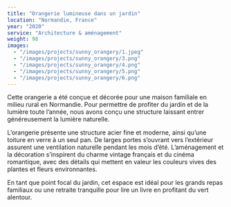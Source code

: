 ```yaml
---
title: "Orangerie lumineuse dans un jardin"
location: "Normandie, France"
year: "2020"
service: "Architecture & aménagement"
weight: 98
images:
  - "/images/projects/sunny_orangery/1.jpeg"
  - "/images/projects/sunny_orangery/3.png"
  - "/images/projects/sunny_orangery/4.png"
  - "/images/projects/sunny_orangery/5.png"
  - "/images/projects/sunny_orangery/6.png"
---
```


Cette orangerie a été conçue et décorée pour une maison familiale en milieu rural en Normandie. Pour permettre de profiter du jardin et de la lumière toute l’année, nous avons conçu une structure laissant entrer généreusement la lumière naturelle.

L’orangerie présente une structure acier fine et moderne, ainsi qu’une toiture en verre à un seul pan. De larges portes s’ouvrant vers l’extérieur assurent une ventilation naturelle pendant les mois d’été. L’aménagement et la décoration s’inspirent du charme vintage français et du cinéma romantique, avec des détails qui mettent en valeur les couleurs vives des plantes et fleurs environnantes.

En tant que point focal du jardin, cet espace est idéal pour les grands repas familiaux ou une retraite tranquille pour lire un livre en profitant du vert alentour.
